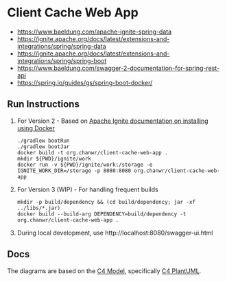 # Client Cache Web App

* https://www.baeldung.com/apache-ignite-spring-data
* https://ignite.apache.org/docs/latest/extensions-and-integrations/spring/spring-data
* https://ignite.apache.org/docs/latest/extensions-and-integrations/spring/spring-boot
* https://www.baeldung.com/swagger-2-documentation-for-spring-rest-api
* https://spring.io/guides/gs/spring-boot-docker/

## Run Instructions

1. For Version 2 - Based on [Apache Ignite documentation on installing using Docker](https://ignite.apache.org/docs/latest/installation/installing-using-docker)
    ```
    ./gradlew bootRun
    ./gradlew bootJar
    docker build -t org.chanwr/client-cache-web-app .
    mkdir ${PWD}/ignite/work
    docker run -v ${PWD}/ignite/work:/storage -e IGNITE_WORK_DIR=/storage -p 8080:8080 org.chanwr/client-cache-web-app
    ```
2. For Version 3 (WIP) - For handling frequent builds
    ```
    mkdir -p build/dependency && (cd build/dependency; jar -xf ../libs/*.jar)
    docker build --build-arg DEPENDENCY=build/dependency -t org.chanwr/client-cache-web-app .
    ```
3. During local development, use http://localhost:8080/swagger-ui.html

## Docs

The diagrams are based on the [C4 Model](https://c4model.com/), specifically [C4 PlantUML](https://github.com/plantuml-stdlib/C4-PlantUML).
